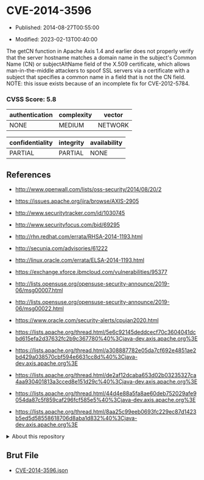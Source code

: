 # CVE-2014-3596

- Published: 2014-08-27T00:55:00

- Modified: 2023-02-13T00:40:00

The getCN function in Apache Axis 1.4 and earlier does not properly verify that the server hostname matches a domain name in the subject's Common Name (CN) or subjectAltName field of the X.509 certificate, which allows man-in-the-middle attackers to spoof SSL servers via a certificate with a subject that specifies a common name in a field that is not the CN field. NOTE: this issue exists because of an incomplete fix for CVE-2012-5784.

### CVSS Score: **5.8**

| authentication | complexity | vector |
| --- | --- | --- |
| NONE | MEDIUM | NETWORK |

| confidentiality | integrity | availability |
| --- | --- | --- |
| PARTIAL | PARTIAL | NONE |

## References

* http://www.openwall.com/lists/oss-security/2014/08/20/2

* https://issues.apache.org/jira/browse/AXIS-2905

* http://www.securitytracker.com/id/1030745

* http://www.securityfocus.com/bid/69295

* http://rhn.redhat.com/errata/RHSA-2014-1193.html

* http://secunia.com/advisories/61222

* http://linux.oracle.com/errata/ELSA-2014-1193.html

* https://exchange.xforce.ibmcloud.com/vulnerabilities/95377

* http://lists.opensuse.org/opensuse-security-announce/2019-06/msg00007.html

* http://lists.opensuse.org/opensuse-security-announce/2019-06/msg00022.html

* https://www.oracle.com/security-alerts/cpujan2020.html

* https://lists.apache.org/thread.html/5e6c92145deddcecf70c3604041dcbd615efa2d37632fc2b9c367780%40%3Cjava-dev.axis.apache.org%3E

* https://lists.apache.org/thread.html/a308887782e05da7cf692e4851ae2bd429a038570cbf594e6631cc8d%40%3Cjava-dev.axis.apache.org%3E

* https://lists.apache.org/thread.html/de2af12dcaba653d02b03235327ca4aa930401813a3cced8e151d29c%40%3Cjava-dev.axis.apache.org%3E

* https://lists.apache.org/thread.html/44d4e88a5fa8ae60deb752029afe9054da87c5f859caf296fcf585e5%40%3Cjava-dev.axis.apache.org%3E

* https://lists.apache.org/thread.html/8aa25c99eeb0693fc229ec87d1423b5ed5d58558618706d8aba1d832%40%3Cjava-dev.axis.apache.org%3E

<details>
<summary>About this repository</summary> 

  This repository is part of the project [Live Hack CVE](https://github.com/Live-Hack-CVE). Main website can be found [www.live-hack.org](https://www.live-hack.org) 
  
  Made by [Sn0wAlice](https://github.com/Sn0wAlice) for the people that care about security and need to have a feed of the latest CVEs. Hope you enjoy it, don't forget to star the repo and follow me on [Twitter](https://twitter.com/Sn0wAlice) and [Github](https://github.com/Sn0wAlice). And that is my [personnal website](https://www.alice-snow.me/)

  - [Home Page](https://github.com/Live-Hack-CVE)
  - [Framework](https://github.com/Live-Hack-CVE/cve-framework)
  - [CVE database](https://github.com/Live-Hack-CVE/full_database)
  - [Changelog](https://github.com/Live-Hack-CVE/Changelog)
</details>

## Brut File

* [CVE-2014-3596.json](https://raw.githubusercontent.com/Live-Hack-CVE/full_database/main/cves/2014/CVE-2014-3596.json)

